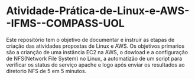 # Atividade-Prática-de-Linux-e-AWS--IFMS--COMPASS-UOL
Este repositório tem o objetivo de documentar e instruir as etapas de criação das atividades propostas de Linux e AWS. Os objetivos primarios são a crianção de uma instância EC2 na AWS, o dowload e a configuração de NFS(Network File System) no Linux, a automatizão de um script para verificar os status do serviço apache e logo após enviar os resultados ao diretorio NFS de 5 em 5 minutos.


